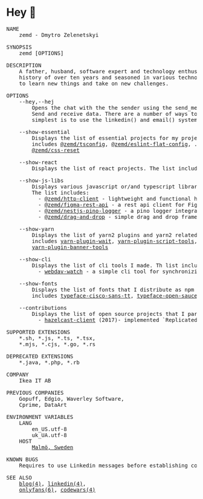 # Hey 👋

<pre>
NAME
    zemd - Dmytro Zelenetskyi

SYNOPSIS
    zemd [OPTIONS]

DESCRIPTION
    A father, husband, software expert and technology enthusiast with a project 
    history of over ten years and seasoned in various technologies. I am eager 
    to learn new things and take on new challenges.

OPTIONS
    --hey,--hej
        Opens the chat with the the sender using the send_message() system call. 
        Send and receive data. There are a number of ways to do this, but the 
        simplest is to use the linkedin() and email() system calls.

    --show-essential
        Displays the list of essential projects for my projects. The list 
        includes <a href="https://github.com/zemd/tsconfig">@zemd/tsconfig</a>, <a href="https://github.com/zemd/eslint-flat-config">@zemd/eslint-flat-config</a>, .dotfiles, <a href="https://github.com/zemd/vscode-theme-zemd">vscode dark theme</a>, 
        <a href="https://github.com/zemd/css-reset">@zemd/css-reset</a>

    --show-react
        Displays the list of react projects. The list includes <a href="https://github.com/zemd/react-slottable">@zemd/react-slottable</a>

    --show-js-libs
        Displays various javascript or/and typescript libraries that makes life easier. 
        The list includes: 
          - <a href="https://github.com/zemd/apis/tree/main/packages/http-client">@zemd/http-client</a> - lightweight and functional http client builder
          - <a href="https://github.com/zemd/apis/tree/main/apis/figma">@zemd/figma-rest-api</a> - a rest api client for Figma
          - <a href="https://github.com/zemd/nestjs-pino-logger">@zemd/nestjs-pino-logger</a> - a pino logger integration with nestjs framework
          - <a href="https://github.com/zemd/drag-and-drop">@zemd/drag-and-drop</a> - simple drag and drop framework
  
    --show-yarn
        Displays the list of yarn2 plugins and yarn2 related tools. The list 
        includes <a href="https://github.com/zemd/yarn-plugin-wait">yarn-plugin-wait</a>, <a href="https://github.com/zemd/yarn-plugin-script-tools">yarn-plugin-script-tools</a>, <a href="https://github.com/zemd/yarn-plugin-check">yarn-plugin-check</a>, 
        <a href="https://github.com/zemd/yarn-plugin-banner-tools">yarn-plugin-banner-tools</a>

    --show-cli
        Displays the list of cli tools I made. Th list includes 
          - <a href="https://github.com/zemd/webdav-watch">webdav-watch</a> - a simple cli tool for synchronizing folder with remote webdav server
  
    --show-fonts
        Displays the list of fonts that I distribute as npm package. The list 
        includes <a href="https://github.com/zemd/typeface-cisco-sans-tt">typeface-cisco-sans-tt</a>, <a href="https://github.com/zemd/typeface-open-sauce-fonts">typeface-open-sauce-fonts</a>

    --contributions
        Displays the list of open source projects that I participated in. The list includes:
          - <a href="https://github.com/hazelcast/hazelcast-nodejs-client">hazelcast-client</a> (2017)- implemented `ReplicatedMap` and `Semaphore` data structures
  
SUPPORTED EXTENSIONS
    *.sh, *.js, *.ts, *.tsx,
    *.mjs, *.cjs, *.go, *.rs

DEPRECATED EXTENSIONS
    *.java, *.php, *.rb

COMPANY
    Ikea IT AB

PREVIOUS COMPANIES
    Gopuff, Edgio, Waverley Software,
    Cprime, DataArt

ENVIRONMENT VARIABLES
    LANG
        en_US.utf-8
        uk_UA.utf-8
    HOST
        <a href="https://goo.gl/maps/sbiJxv6H3PkPdDcy7" target="_blank">Malmö, Sweden</a>

KNOWN BUGS
    Requires to use Linkedin messages before establishing communication via email.

SEE ALSO
    <a href="https://okro.sh/gc" target="_blank">blog(4)</a>, <a href="https://okro.sh/gl" target="_blank">linkedin(4)</a>,
    <a href="https://okro.sh/gofs" target="_blank">onlyfans(6)</a>, <a href="https://okro.sh/gcws" target="_blank">codewars(4)</a>
</pre>
